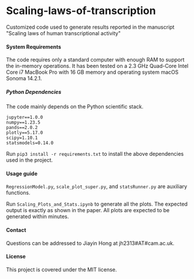 # Scaling-laws-of-transcription
Customized code used to generate results reported in the manuscript "Scaling laws of human transcriptional activity"

#### System Requirements

The code requires only a standard computer with enough RAM to support the in-memory operations. It has been tested on a 2.3 GHz Quad-Core Intel Core i7 MacBook Pro with 16 GB memory and operating system macOS Sonoma 14.2.1.

##### Python Dependencies

The code mainly depends on the Python scientific stack.

```
jupyter==1.0.0
numpy==1.23.5
pands==2.0.2
plotly==5.17.0
scipy=1.10.1
statsmodels=0.14.0
```

Run `pip3 install -r requirements.txt` to install the above dependencies used in the project.

#### Usage guide

`RegressionModel.py`, `scale_plot_super.py`, and `statsRunner.py` are auxiliary functions. 

Run `Scaling_Plots_and_Stats.ipynb` to generate all the plots. The expected output is exactly as shown in the paper. All plots are expected to be generated within minutes.

#### Contact

Questions can be addressed to Jiayin Hong at jh2313#AT#cam.ac.uk.

#### License

This project is covered under the MIT license.
